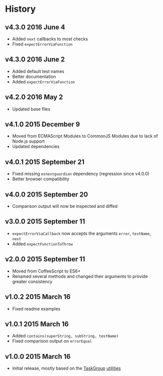 # History

## v4.3.0 2016 June 4
- Added `next` callbacks to most checks
- Fixed `expectErrorViaFunction`

## v4.3.0 2016 June 2
- Added default test names
- Better documentation
- Added `expectErrorViaFunction`

## v4.2.0 2016 May 2
- Updated base files

## v4.1.0 2015 December 9
- Moved from ECMAScript Modules to CommonJS Modules due to lack of Node.js support
- Updated dependencies

## v4.0.1 2015 September 21
- Fixed missing `esnextguardian` dependency (regression since v4.0.0)
- Better browser compatibility

## v4.0.0 2015 September 20
- Comparison output will now be inspected and diffed

## v3.0.0 2015 September 11
- `expectErrorViaCallback` now accepts the arguments `error`, `testName`, `next`
- Added `expectFunctionToThrow`

## v2.0.0 2015 September 11
- Moved from CoffeeScript to ES6+
- Renamed several methods and changed their arguments to provide greater consistency

## v1.0.2 2015 March 16
- Fixed readme examples

## v1.0.1 2015 March 16
- Added `contains(superString, subString, testName)`
- Fixed comparison output on `errorEqual`

## v1.0.0 2015 March 16
- Initial release, mostly based on the [TaskGroup](https://github.com/bevry/taskgroup) [utilities](https://github.com/bevry/taskgroup/blob/1ade5d54af699684ea411370e95a8293ed901b81/src/test/util.coffee)

